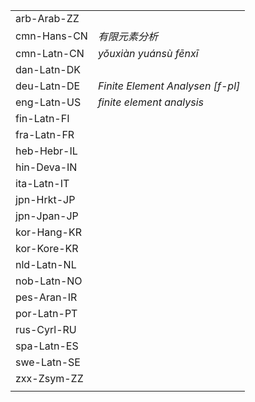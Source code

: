 | | |
|-|-|
| arb-Arab-ZZ |  |
| cmn-Hans-CN | _有限元素分析_ |
| cmn-Latn-CN | _yǒuxiàn yuánsù fēnxī_ |
| dan-Latn-DK |  |
| deu-Latn-DE | _Finite Element Analysen [f-pl]_ |
| eng-Latn-US | _finite element analysis_ |
| fin-Latn-FI |  |
| fra-Latn-FR |  |
| heb-Hebr-IL |  |
| hin-Deva-IN |  |
| ita-Latn-IT |  |
| jpn-Hrkt-JP |  |
| jpn-Jpan-JP |  |
| kor-Hang-KR |  |
| kor-Kore-KR |  |
| nld-Latn-NL |  |
| nob-Latn-NO |  |
| pes-Aran-IR |  |
| por-Latn-PT |  |
| rus-Cyrl-RU |  |
| spa-Latn-ES |  |
| swe-Latn-SE |  |
| zxx-Zsym-ZZ |  |
|  |  |